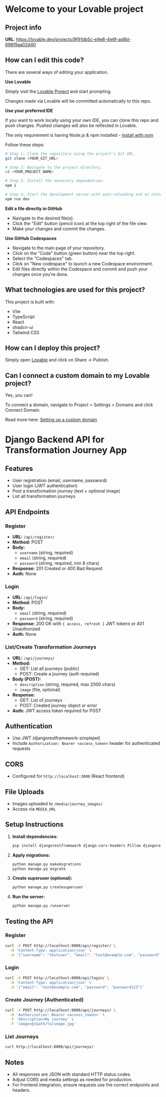 # Welcome to your Lovable project

## Project info

**URL**: https://lovable.dev/projects/9f91db5c-e9e8-4e6f-ad8d-698f9aa02d40

## How can I edit this code?

There are several ways of editing your application.

**Use Lovable**

Simply visit the [Lovable Project](https://lovable.dev/projects/9f91db5c-e9e8-4e6f-ad8d-698f9aa02d40) and start prompting.

Changes made via Lovable will be committed automatically to this repo.

**Use your preferred IDE**

If you want to work locally using your own IDE, you can clone this repo and push changes. Pushed changes will also be reflected in Lovable.

The only requirement is having Node.js & npm installed - [install with nvm](https://github.com/nvm-sh/nvm#installing-and-updating)

Follow these steps:

```sh
# Step 1: Clone the repository using the project's Git URL.
git clone <YOUR_GIT_URL>

# Step 2: Navigate to the project directory.
cd <YOUR_PROJECT_NAME>

# Step 3: Install the necessary dependencies.
npm i

# Step 4: Start the development server with auto-reloading and an instant preview.
npm run dev
```

**Edit a file directly in GitHub**

- Navigate to the desired file(s).
- Click the "Edit" button (pencil icon) at the top right of the file view.
- Make your changes and commit the changes.

**Use GitHub Codespaces**

- Navigate to the main page of your repository.
- Click on the "Code" button (green button) near the top right.
- Select the "Codespaces" tab.
- Click on "New codespace" to launch a new Codespace environment.
- Edit files directly within the Codespace and commit and push your changes once you're done.

## What technologies are used for this project?

This project is built with:

- Vite
- TypeScript
- React
- shadcn-ui
- Tailwind CSS

## How can I deploy this project?

Simply open [Lovable](https://lovable.dev/projects/9f91db5c-e9e8-4e6f-ad8d-698f9aa02d40) and click on Share -> Publish.

## Can I connect a custom domain to my Lovable project?

Yes, you can!

To connect a domain, navigate to Project > Settings > Domains and click Connect Domain.

Read more here: [Setting up a custom domain](https://docs.lovable.dev/tips-tricks/custom-domain#step-by-step-guide)

# Django Backend API for Transformation Journey App

## Features
- User registration (email, username, password)
- User login (JWT authentication)
- Post a transformation journey (text + optional image)
- List all transformation journeys

## API Endpoints

### Register
- **URL:** `/api/register/`
- **Method:** POST
- **Body:**
  - `username` (string, required)
  - `email` (string, required)
  - `password` (string, required, min 8 chars)
- **Response:** 201 Created or 400 Bad Request
- **Auth:** None

### Login
- **URL:** `/api/login/`
- **Method:** POST
- **Body:**
  - `email` (string, required)
  - `password` (string, required)
- **Response:** 200 OK with `{ access, refresh }` JWT tokens or 401 Unauthorized
- **Auth:** None

### List/Create Transformation Journeys
- **URL:** `/api/journeys/`
- **Method:**
  - GET: List all journeys (public)
  - POST: Create a journey (auth required)
- **Body (POST):**
  - `description` (string, required, max 2000 chars)
  - `image` (file, optional)
- **Response:**
  - GET: List of journeys
  - POST: Created journey object or error
- **Auth:** JWT access token required for POST

## Authentication
- Use JWT (djangorestframework-simplejwt)
- Include `Authorization: Bearer <access_token>` header for authenticated requests

## CORS
- Configured for `http://localhost:3000` (React frontend)

## File Uploads
- Images uploaded to `/media/journey_images/`
- Access via `MEDIA_URL`

## Setup Instructions

1. **Install dependencies:**
   ```sh
   pip install djangorestframework django-cors-headers Pillow djangorestframework-simplejwt
   ```
2. **Apply migrations:**
   ```sh
   python manage.py makemigrations
   python manage.py migrate
   ```
3. **Create superuser (optional):**
   ```sh
   python manage.py createsuperuser
   ```
4. **Run the server:**
   ```sh
   python manage.py runserver
   ```

## Testing the API

### Register
```sh
curl -X POST http://localhost:8000/api/register/ \
  -H 'Content-Type: application/json' \
  -d '{"username": "testuser", "email": "test@example.com", "password": "password123"}'
```

### Login
```sh
curl -X POST http://localhost:8000/api/login/ \
  -H 'Content-Type: application/json' \
  -d '{"email": "test@example.com", "password": "password123"}'
```

### Create Journey (Authenticated)
```sh
curl -X POST http://localhost:8000/api/journeys/ \
  -H 'Authorization: Bearer <access_token>' \
  -F 'description=My journey' \
  -F 'image=@/path/to/image.jpg'
```

### List Journeys
```sh
curl http://localhost:8000/api/journeys/
```

## Notes
- All responses are JSON with standard HTTP status codes.
- Adjust CORS and media settings as needed for production.
- For frontend integration, ensure requests use the correct endpoints and headers.
